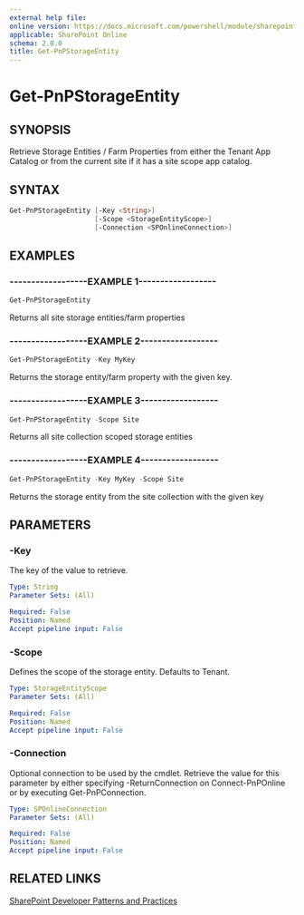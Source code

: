 ```yaml
---
external help file:
online version: https://docs.microsoft.com/powershell/module/sharepoint-pnp/get-pnpstorageentity
applicable: SharePoint Online
schema: 2.0.0
title: Get-PnPStorageEntity
---
```


# Get-PnPStorageEntity

## SYNOPSIS
Retrieve Storage Entities / Farm Properties from either the Tenant App Catalog or from the current site if it has a site scope app catalog.

## SYNTAX 

```powershell
Get-PnPStorageEntity [-Key <String>]
                     [-Scope <StorageEntityScope>]
                     [-Connection <SPOnlineConnection>]
```

## EXAMPLES

### ------------------EXAMPLE 1------------------
```powershell
Get-PnPStorageEntity
```

Returns all site storage entities/farm properties

### ------------------EXAMPLE 2------------------
```powershell
Get-PnPStorageEntity -Key MyKey
```

Returns the storage entity/farm property with the given key.

### ------------------EXAMPLE 3------------------
```powershell
Get-PnPStorageEntity -Scope Site
```

Returns all site collection scoped storage entities

### ------------------EXAMPLE 4------------------
```powershell
Get-PnPStorageEntity -Key MyKey -Scope Site
```

Returns the storage entity from the site collection with the given key

## PARAMETERS

### -Key
The key of the value to retrieve.

```yaml
Type: String
Parameter Sets: (All)

Required: False
Position: Named
Accept pipeline input: False
```

### -Scope
Defines the scope of the storage entity. Defaults to Tenant.

```yaml
Type: StorageEntityScope
Parameter Sets: (All)

Required: False
Position: Named
Accept pipeline input: False
```

### -Connection
Optional connection to be used by the cmdlet. Retrieve the value for this parameter by either specifying -ReturnConnection on Connect-PnPOnline or by executing Get-PnPConnection.

```yaml
Type: SPOnlineConnection
Parameter Sets: (All)

Required: False
Position: Named
Accept pipeline input: False
```

## RELATED LINKS

[SharePoint Developer Patterns and Practices](https://aka.ms/sppnp)